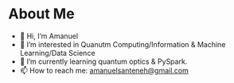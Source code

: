 # About Me
- 👋 Hi, I’m Amanuel
- 👀 I’m interested in Quanutm Computing/Information & Machine Learning/Data Science
- 🌱 I’m currently learning quantum optics & PySpark.
- 📫 How to reach me: amanuelsanteneh@gmail.com
